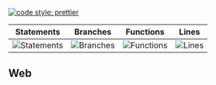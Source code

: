 [![code style: prettier](https://img.shields.io/badge/code_style-prettier-ff69b4.svg?style=flat-square)](https://github.com/prettier/prettier)

| Statements                                    | Branches                                  | Functions                                   | Lines                               |
| --------------------------------------------- | ----------------------------------------- | ------------------------------------------- | ----------------------------------- |
| ![Statements](https://img.shields.io/badge/Coverage-41.83%25-red.svg 'Make me better!') | ![Branches](https://img.shields.io/badge/Coverage-27.91%25-red.svg 'Make me better!') | ![Functions](https://img.shields.io/badge/Coverage-25%25-red.svg 'Make me better!') | ![Lines](https://img.shields.io/badge/Coverage-42.29%25-red.svg 'Make me better!') |

## Web
